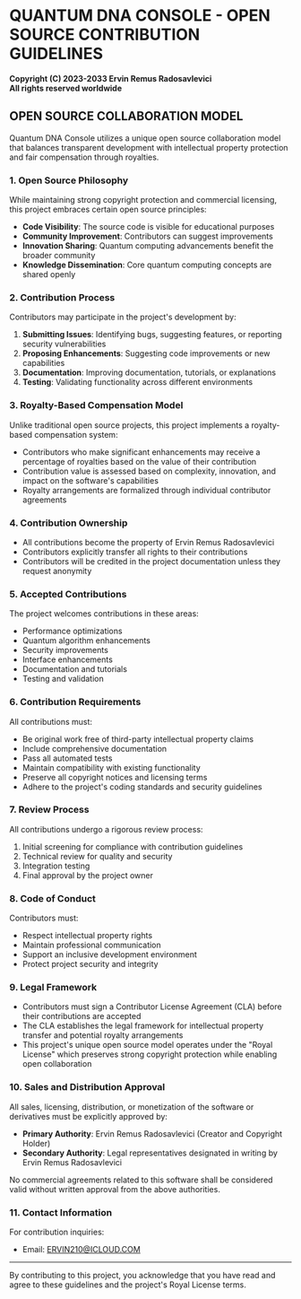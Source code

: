 # QUANTUM DNA CONSOLE - OPEN SOURCE CONTRIBUTION GUIDELINES

**Copyright (C) 2023-2033 Ervin Remus Radosavlevici**  
**All rights reserved worldwide**

## OPEN SOURCE COLLABORATION MODEL

Quantum DNA Console utilizes a unique open source collaboration model that balances transparent development with intellectual property protection and fair compensation through royalties.

### 1. Open Source Philosophy

While maintaining strong copyright protection and commercial licensing, this project embraces certain open source principles:

- **Code Visibility**: The source code is visible for educational purposes
- **Community Improvement**: Contributors can suggest improvements
- **Innovation Sharing**: Quantum computing advancements benefit the broader community
- **Knowledge Dissemination**: Core quantum computing concepts are shared openly

### 2. Contribution Process

Contributors may participate in the project's development by:

1. **Submitting Issues**: Identifying bugs, suggesting features, or reporting security vulnerabilities
2. **Proposing Enhancements**: Suggesting code improvements or new capabilities
3. **Documentation**: Improving documentation, tutorials, or explanations
4. **Testing**: Validating functionality across different environments

### 3. Royalty-Based Compensation Model

Unlike traditional open source projects, this project implements a royalty-based compensation system:

- Contributors who make significant enhancements may receive a percentage of royalties based on the value of their contribution
- Contribution value is assessed based on complexity, innovation, and impact on the software's capabilities
- Royalty arrangements are formalized through individual contributor agreements

### 4. Contribution Ownership

- All contributions become the property of Ervin Remus Radosavlevici
- Contributors explicitly transfer all rights to their contributions
- Contributors will be credited in the project documentation unless they request anonymity

### 5. Accepted Contributions

The project welcomes contributions in these areas:

- Performance optimizations
- Quantum algorithm enhancements
- Security improvements
- Interface enhancements
- Documentation and tutorials
- Testing and validation

### 6. Contribution Requirements

All contributions must:

- Be original work free of third-party intellectual property claims
- Include comprehensive documentation
- Pass all automated tests
- Maintain compatibility with existing functionality
- Preserve all copyright notices and licensing terms
- Adhere to the project's coding standards and security guidelines

### 7. Review Process

All contributions undergo a rigorous review process:

1. Initial screening for compliance with contribution guidelines
2. Technical review for quality and security
3. Integration testing
4. Final approval by the project owner

### 8. Code of Conduct

Contributors must:

- Respect intellectual property rights
- Maintain professional communication
- Support an inclusive development environment
- Protect project security and integrity

### 9. Legal Framework

- Contributors must sign a Contributor License Agreement (CLA) before their contributions are accepted
- The CLA establishes the legal framework for intellectual property transfer and potential royalty arrangements
- This project's unique open source model operates under the "Royal License" which preserves strong copyright protection while enabling open collaboration

### 10. Sales and Distribution Approval

All sales, licensing, distribution, or monetization of the software or derivatives must be explicitly approved by:

- **Primary Authority**: Ervin Remus Radosavlevici (Creator and Copyright Holder)
- **Secondary Authority**: Legal representatives designated in writing by Ervin Remus Radosavlevici

No commercial agreements related to this software shall be considered valid without written approval from the above authorities.

### 11. Contact Information

For contribution inquiries:
- Email: ERVIN210@ICLOUD.COM

---

By contributing to this project, you acknowledge that you have read and agree to these guidelines and the project's Royal License terms.